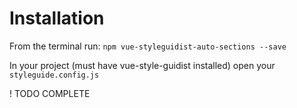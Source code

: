 # Installation
From the terminal run: `npm vue-styleguidist-auto-sections --save`

In your project (must have vue-style-guidist installed) open your `styleguide.config.js`


! TODO COMPLETE